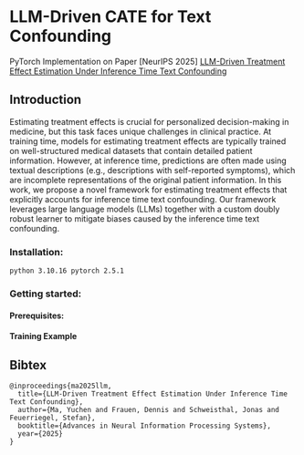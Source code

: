 # LLM-Driven CATE for Text Confounding

PyTorch Implementation on Paper [NeurIPS 2025] [LLM-Driven Treatment Effect Estimation Under Inference Time Text Confounding](https://arxiv.org/abs/2507.02843)

## Introduction

Estimating treatment effects is crucial for personalized decision-making in medicine, but this task faces unique challenges in clinical practice. At training time, models for estimating treatment effects are typically trained on well-structured medical datasets that contain detailed patient information. However, at inference time, predictions are often made using textual descriptions (e.g., descriptions with self-reported symptoms), which are incomplete representations of the original patient information. In this work, we propose a novel framework for estimating treatment effects that explicitly accounts for inference time text confounding. Our framework leverages large language models (LLMs) together with a custom doubly robust learner to mitigate biases caused by the inference time text confounding. 



### Installation:
`python 3.10.16
pytorch 2.5.1`


### Getting started:

#### Prerequisites:

#### Training Example




## Bibtex
``` 
@inproceedings{ma2025llm,
  title={LLM-Driven Treatment Effect Estimation Under Inference Time Text Confounding},
  author={Ma, Yuchen and Frauen, Dennis and Schweisthal, Jonas and Feuerriegel, Stefan},
  booktitle={Advances in Neural Information Processing Systems},
  year={2025}
}
```




